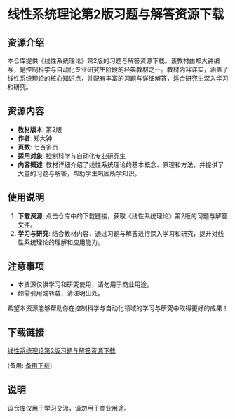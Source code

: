 # 线性系统理论第2版习题与解答资源下载

## 资源介绍

本仓库提供《线性系统理论》第2版的习题与解答资源下载。该教材由郑大钟编写，是控制科学与自动化专业研究生阶段的经典教材之一。教材内容详实，涵盖了线性系统理论的核心知识点，并配有丰富的习题与详细解答，适合研究生深入学习和研究。

## 资源内容

- **教材版本**: 第2版
- **作者**: 郑大钟
- **页数**: 七百多页
- **适用对象**: 控制科学与自动化专业研究生
- **内容概述**: 教材详细介绍了线性系统理论的基本概念、原理和方法，并提供了大量的习题与解答，帮助学生巩固所学知识。

## 使用说明

1. **下载资源**: 点击仓库中的下载链接，获取《线性系统理论》第2版的习题与解答文件。
2. **学习与研究**: 结合教材内容，通过习题与解答进行深入学习和研究，提升对线性系统理论的理解和应用能力。

## 注意事项

- 本资源仅供学习和研究使用，请勿用于商业用途。
- 如需引用或转载，请注明出处。

希望本资源能够帮助你在控制科学与自动化领域的学习与研究中取得更好的成果！

## 下载链接
[线性系统理论第2版习题与解答资源下载](https://pan.quark.cn/s/2cdc464569a7) 

(备用: [备用下载](https://pan.baidu.com/s/1akzcCLKoMupOy2OxFstN0A?pwd=1234))

## 说明

该仓库仅用于学习交流，请勿用于商业用途。
